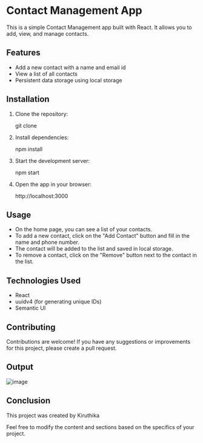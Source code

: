 



# Contact Management App

This is a simple Contact Management app built with React. It allows you to add, view, and manage contacts.

## Features

- Add a new contact with a name and email id
- View a list of all contacts
- Persistent data storage using local storage

## Installation

1. Clone the repository:

   
   git clone <repository-url>
   

2. Install dependencies:

   
   npm install
   

3. Start the development server:

   
   npm start
   

4. Open the app in your browser:

   
   http://localhost:3000
   

## Usage

- On the home page, you can see a list of your contacts.
- To add a new contact, click on the "Add Contact" button and fill in the name and phone number.
- The contact will be added to the list and saved in local storage.
- To remove a contact, click on the "Remove" button next to the contact in the list.

## Technologies Used

- React
- uuidv4 (for generating unique IDs)
- Semantic UI

## Contributing

Contributions are welcome! If you have any suggestions or improvements for this project, please create a pull request.

## Output
![image](https://github.com/kiruthika2256/CONTACT-APP/assets/103475132/be13d428-b79f-4e4f-b5cd-5f7b4747b3d8)

## Conclusion

This project was created by Kiruthika



Feel free to modify the content and sections based on the specifics of your project.
